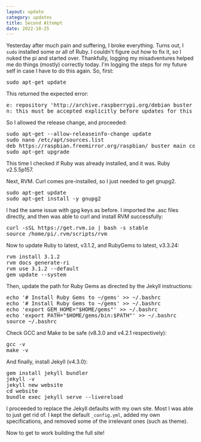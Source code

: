 ```yaml
---
layout: update
category: updates
title: Second Attempt
date: 2022-10-25
---
```


Yesterday after much pain and suffering, I broke everything. Turns out, I <code>sudo</code> installed some or all of Ruby. I couldn't figure out how to fix it, so I nuked the pi and started over. Thankfully, logging my misadventures helped me do things (mostly) correctly today. I'm logging the steps for my future self in case I have to do this again. So, first:

<pre>
sudo apt-get update
</pre>

This returned the expected error:

<pre>
e: repository 'http://archive.raspberrypi.org/debian buster inrelease' changed its 'suite' value from 'testing' to 'oldstable'
n: this must be accepted explicitly before updates for this repository can be applied. see apt-secure(8) manpage for details.
</pre>

So I allowed the release change, and proceeded:

<pre>
sudo apt-get --allow-releaseinfo-change update
sudo nano /etc/apt/sources.list
deb https://raspbian.freemirror.org/raspbian/ buster main contrib non-free rpi
sudo apt-get upgrade
</pre>

This time I checked if Ruby was already installed, and it was. Ruby v2.5.5p157.

Next, RVM. Curl comes pre-installed, so I just needed to get gnupg2.

<pre>
sudo apt-get update
sudo apt-get install -y gnupg2
</pre>

I had the same issue with gpg keys as before. I imported the .asc files directly, and then was able to curl and install RVM successfully:

<pre>
curl -sSL https://get.rvm.io | bash -s stable
source /home/pi/.rvm/scripts/rvm
</pre>

Now to update Ruby to latest, v3.1.2, and RubyGems to latest, v3.3.24:

<pre>
rvm install 3.1.2
rvm docs generate-ri
rvm use 3.1.2 --default
gem update --system
</pre>

Then, update the path for Ruby Gems as directed by the Jekyll instructions:

<pre>
echo '# Install Ruby Gems to ~/gems' >> ~/.bashrc
echo '# Install Ruby Gems to ~/gems' >> ~/.bashrc
echo 'export GEM_HOME="$HOME/gems"' >> ~/.bashrc
echo 'export PATH="$HOME/gems/bin:$PATH"' >> ~/.bashrc
source ~/.bashrc
</pre>

Check GCC and Make to be safe (v8.3.0 and v4.2.1 respectively):

<pre>
gcc -v
make -v
</pre>

And finally, install Jekyll (v4.3.0):

<pre>
gem install jekyll bundler
jekyll -v
jekyll new website
cd website
bundle exec jekyll serve --livereload
</pre>

I proceeded to replace the Jekyll defaults with my own site. Most I was able to just get rid of. I kept the default <code>_config.yml</code>, added my own specifications, and removed some of the irrelevant ones (such as theme).

Now to get to work building the full site!
